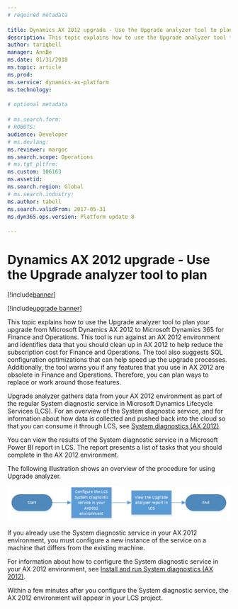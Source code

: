 ```yaml
---
# required metadata

title: Dynamics AX 2012 upgrade - Use the Upgrade analyzer tool to plan
description: This topic explains how to use the Upgrade analyzer tool to plan upgrade from Dynamics AX 2012 to Dynamics 365 for Finance and Operations.
author: tariqbell
manager: AnnBe
ms.date: 01/31/2018
ms.topic: article
ms.prod: 
ms.service: dynamics-ax-platform
ms.technology: 

# optional metadata

# ms.search.form: 
# ROBOTS: 
audience: Developer
# ms.devlang: 
ms.reviewer: margoc
ms.search.scope: Operations
# ms.tgt_pltfrm: 
ms.custom: 106163
ms.assetid: 
ms.search.region: Global
# ms.search.industry: 
ms.author: tabell
ms.search.validFrom: 2017-05-31
ms.dyn365.ops.version: Platform update 8

---
```


# Dynamics AX 2012 upgrade - Use the Upgrade analyzer tool to plan

[!include[banner](../includes/banner.md)]

[!include[upgrade banner](../includes/upgrade-banner.md)]

This topic explains how to use the Upgrade analyzer tool to plan your upgrade from Microsoft Dynamics AX 2012 to Microsoft Dynamics 365 for Finance and Operations. This tool is run against an AX 2012 environment and identifies data that you should clean up in AX 2012 to help reduce the subscription cost for Finance and Operations. The tool also suggests SQL configuration optimizations that can help speed up the upgrade processes. Additionally, the tool warns you if any features that you use in AX 2012 are obsolete in Finance and Operations. Therefore, you can plan ways to replace or work around those features.

Upgrade analyzer gathers data from your AX 2012 environment as part of the regular System diagnostic service in Microsoft Dynamics Lifecycle Services (LCS). For an overview of the System diagnostic service, and for information about how data is collected and pushed back into the cloud so that you can consume it through LCS, see [System diagnostics (AX 2012)](../lifecycle-services/ax-2012/system-diagnostics-lcs.md).

You can view the results of the System diagnostic service in a Microsoft Power BI report in LCS. The report presents a list of tasks that you should complete in the AX 2012 environment.

The following illustration shows an overview of the procedure for using Upgrade analyzer.

![Upgrade analyzer process](media/upgradeAnalyzerProcess.png)

If you already use the System diagnostic service in your AX 2012 environment, you must configure a new instance of the service on a machine that differs from the existing machine.

For information about how to configure the System diagnostic service in your AX 2012 environment, see [Install and run System diagnostics (AX 2012)](../lifecycle-services/ax-2012/install-run-system-diagnostics-lcs.md).

Within a few minutes after you configure the System diagnostic service, the AX 2012 environment will appear in your LCS project.
